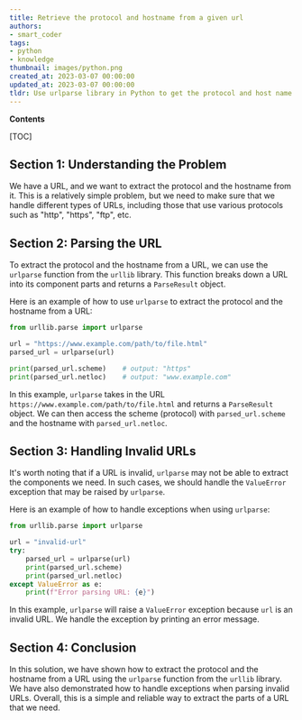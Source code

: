 ```yaml
---
title: Retrieve the protocol and hostname from a given url
authors:
- smart_coder
tags:
- python
- knowledge
thumbnail: images/python.png
created_at: 2023-03-07 00:00:00
updated_at: 2023-03-07 00:00:00
tldr: Use urlparse library in Python to get the protocol and host name from a URL.
---
```


**Contents**

[TOC]

## Section 1: Understanding the Problem

We have a URL, and we want to extract the protocol and the hostname from it. This is a relatively simple problem, but we need to make sure that we handle different types of URLs, including those that use various protocols such as "http", "https", "ftp", etc.

## Section 2: Parsing the URL

To extract the protocol and the hostname from a URL, we can use the `urlparse` function from the `urllib` library. This function breaks down a URL into its component parts and returns a `ParseResult` object.

Here is an example of how to use `urlparse` to extract the protocol and the hostname from a URL:

```python
from urllib.parse import urlparse

url = "https://www.example.com/path/to/file.html"
parsed_url = urlparse(url)

print(parsed_url.scheme)    # output: "https"
print(parsed_url.netloc)    # output: "www.example.com"
```

In this example, `urlparse` takes in the URL `https://www.example.com/path/to/file.html` and returns a `ParseResult` object. We can then access the scheme (protocol) with `parsed_url.scheme` and the hostname with `parsed_url.netloc`.


## Section 3: Handling Invalid URLs

It's worth noting that if a URL is invalid, `urlparse` may not be able to extract the components we need. In such cases, we should handle the `ValueError` exception that may be raised by `urlparse`.

Here is an example of how to handle exceptions when using `urlparse`:

```python
from urllib.parse import urlparse

url = "invalid-url"
try:
    parsed_url = urlparse(url)
    print(parsed_url.scheme)
    print(parsed_url.netloc)
except ValueError as e:
    print(f"Error parsing URL: {e}")
```

In this example, `urlparse` will raise a `ValueError` exception because `url` is an invalid URL. We handle the exception by printing an error message.

## Section 4: Conclusion

In this solution, we have shown how to extract the protocol and the hostname from a URL using the `urlparse` function from the `urllib` library. We have also demonstrated how to handle exceptions when parsing invalid URLs. Overall, this is a simple and reliable way to extract the parts of a URL that we need.
